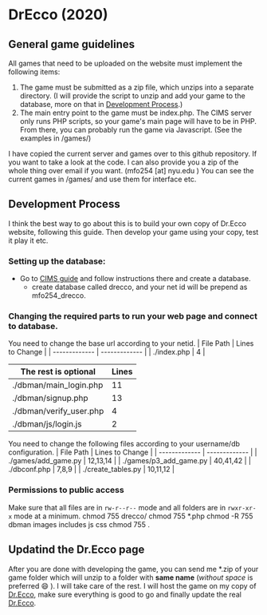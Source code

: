 # DrEcco (2020)
## General game guidelines
All games that need to be uploaded on the website must implement the following
items:

1. The game must be submitted as a zip file, which unzips into a separate directory. (I will provide the script to unzip and add your game to the database, more on that in [Development Process](https://github.com/mustafafu/drecco#development-process).)
2. The main entry point to the game must be index.php. The CIMS server only runs PHP scripts, so your game's main page will have to be in PHP. From there, you can probably run the game via Javascript. (See the examples in /games/)

I have copied the current server and games over to this github repository. If you want to take a look at the code. I can also provide you a zip of the whole thing over email if you want. (mfo254 [at] nyu.edu )
You can see the current games in /games/ and use them for interface etc.

## Development Process
I think the best way to go about this is to build your own copy of Dr.Ecco website, following this guide. Then develop your game using your copy, test it play it etc.

### Setting up the database:
* Go to [CIMS guide](https://cims.nyu.edu/webapps/content/systems/userservices/databases) and follow instructions there and create a database.
  * create database called drecco, and your net id will be prepend as mfo254_drecco.

### Changing the required parts to run your web page and connect to database.
You need to change the base url according to your netid.
| File Path  | Lines to Change |
| ------------- | ------------- |
| ./index.php  | 4  |

|The rest is optional|Lines|
| ------------- | ------------- |
| ./dbman/main_login.php  |11  |
| ./dbman/signup.php  | 13  |
| ./dbman/verify_user.php  | 4  |
| ./dbman/js/login.js  | 2  |

You need to change the following files according to your username/db configuration.
| File Path  | Lines to Change |
| ------------- | ------------- |
| ./games/add_game.py  | 12,13,14  |
| ./games/p3_add_game.py  | 40,41,42  |
| ./dbconf.php  | 7,8,9  |
| ./create_tables.py  | 10,11,12  |

### Permissions to public access
Make sure that all files are in ``rw-r--r--`` mode and all folders are in ``rwxr-xr-x`` mode at a minimum.
chmod 755 drecco/
chmod 755 *.php
chmod -R 755 dbman images includes js css
chmod 755 .



## Updatind the Dr.Ecco page
After you are done with developing the game, you can send me \*.zip of your game folder which will unzip to a folder with **same name** (*without space* is preferred :smile: ). I will take care of the rest. I will host the game on my copy of [Dr.Ecco](https://cims.nyu.edu/~mfo254/hps/), make sure everything is good to go and finally update the real [Dr.Ecco](https://cims.nyu.edu/drecco2016/).
